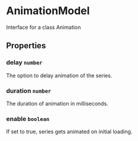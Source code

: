 # AnimationModel

Interface for a class Animation

## Properties

### delay `number`

The option to delay animation of the series.

### duration `number`

The duration of animation in milliseconds.

### enable `boolean`

If set to true, series gets animated on initial loading.
